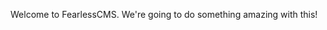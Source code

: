 <!-- json {
    "title": "About Us"
} -->

Welcome to FearlessCMS. We're going to do something amazing with this!